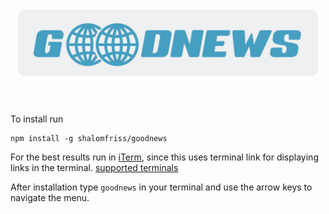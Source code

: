 <h1 align="center">
  <br>
	<img width=480 src="logo.png" alt="goodnews">
	<br>
  <br>
</h1>


To install run 
```
npm install -g shalomfriss/goodnews
```

For the best results run in [iTerm](https://www.iterm2.com/), since this uses terminal link for displaying links in the terminal.
[supported terminals](https://gist.github.com/egmontkob/eb114294efbcd5adb1944c9f3cb5feda)

After installation type ```goodnews``` in your terminal and use the arrow keys to navigate the menu.
